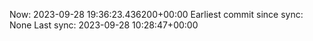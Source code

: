 Now: 2023-09-28 19:36:23.436200+00:00 Earliest commit since sync: None Last sync: 2023-09-28 10:28:47+00:00
